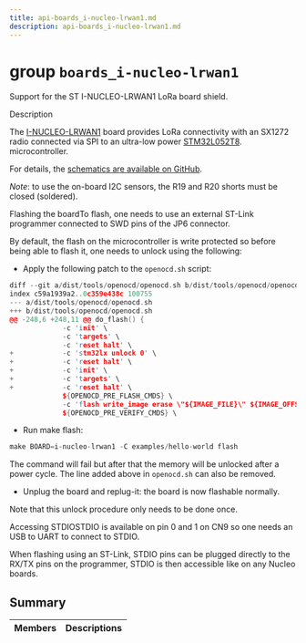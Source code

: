 ```yaml
---
title: api-boards_i-nucleo-lrwan1.md
description: api-boards_i-nucleo-lrwan1.md
---
```

# group `boards_i-nucleo-lrwan1` 

Support for the ST I-NUCLEO-LRWAN1 LoRa board shield.

Description

The [I-NUCLEO-LRWAN1](https://www.st.com/en/evaluation-tools/i-nucleo-lrwan1.html) board provides LoRa connectivity with an SX1272 radio connected via SPI to an ultra-low power [STM32L052T8](https://www.st.com/en/microcontrollers-microprocessors/stm32l052t8.html). microcontroller.

For details, the [schematics are available on GitHub](https://github.com/USIWP1Module/USI_I-NUCLEO-LRWAN1/blob/master/Schematics/USI%20LoRa%20Arduino%20shield_SCH_20161115-1.pdf).

*Note*: to use the on-board I2C sensors, the R19 and R20 shorts must be closed (soldered).

Flashing the boardTo flash, one needs to use an external ST-Link programmer connected to SWD pins of the JP6 connector.

By default, the flash on the microcontroller is write protected so before being able to flash it, one needs to unlock using the following:

* Apply the following patch to the `openocd.sh` script: 
```cpp
diff --git a/dist/tools/openocd/openocd.sh b/dist/tools/openocd/openocd.sh
index c59a1939a2..0c359e438c 100755
--- a/dist/tools/openocd/openocd.sh
+++ b/dist/tools/openocd/openocd.sh
@@ -248,6 +248,11 @@ do_flash() {
             -c 'init' \
             -c 'targets' \
             -c 'reset halt' \
+            -c 'stm32lx unlock 0' \
+            -c 'reset halt' \
+            -c 'init' \
+            -c 'targets' \
+            -c 'reset halt' \
             ${OPENOCD_PRE_FLASH_CMDS} \
             -c 'flash write_image erase \"${IMAGE_FILE}\" ${IMAGE_OFFSET} ${IMAGE_TYPE}' \
             ${OPENOCD_PRE_VERIFY_CMDS} \
```

* Run make flash: 
```cpp
make BOARD=i-nucleo-lrwan1 -C examples/hello-world flash
```
 The command will fail but after that the memory will be unlocked after a power cycle. The line added above in `openocd.sh` can also be removed.

* Unplug the board and replug-it: the board is now flashable normally.

Note that this unlock procedure only needs to be done once.

Accessing STDIOSTDIO is available on pin 0 and 1 on CN9 so one needs an USB to UART to connect to STDIO.

When flashing using an ST-Link, STDIO pins can be plugged directly to the RX/TX pins on the programmer, STDIO is then accessible like on any Nucleo boards.

## Summary

 Members                        | Descriptions                                
--------------------------------|---------------------------------------------

